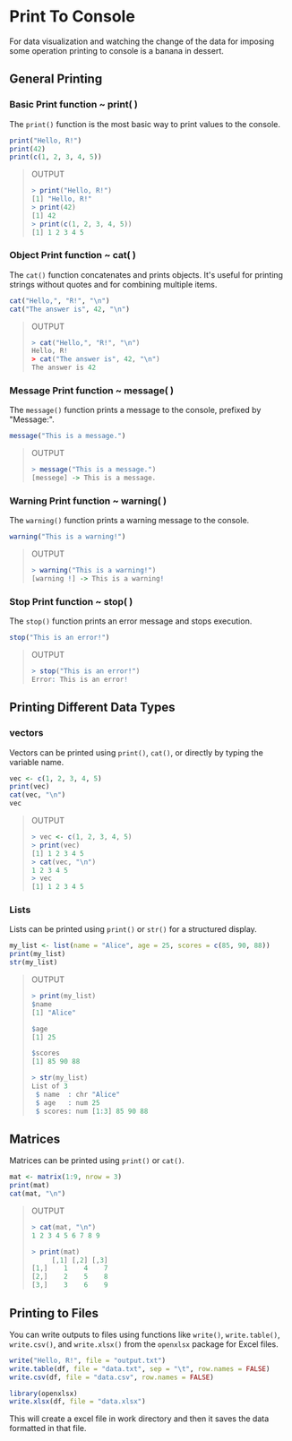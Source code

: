 # Print To Console

For data visualization and watching the change of the data for imposing some operation printing to console is a banana in dessert.

## General Printing

### Basic Print function \~ print( )

The `print()` function is the most basic way to print values to the console.

```r
print("Hello, R!")
print(42)
print(c(1, 2, 3, 4, 5))
```

> OUTPUT
>
> ```r
> > print("Hello, R!")
> [1] "Hello, R!"
> > print(42)
> [1] 42
> > print(c(1, 2, 3, 4, 5))
> [1] 1 2 3 4 5
> ```



### Object Print function \~ cat( )

The `cat()` function concatenates and prints objects. It's useful for printing strings without quotes and for combining multiple items.

```r
cat("Hello,", "R!", "\n")
cat("The answer is", 42, "\n")
```

> OUTPUT
>
> ```r
> > cat("Hello,", "R!", "\n")
> Hello, R! 
> > cat("The answer is", 42, "\n")
> The answer is 42
> ```

### Message Print function \~ message( )

The `message()` function prints a message to the console, prefixed by "Message:".

```r
message("This is a message.")
```

> OUTPUT
>
> ```r
> > message("This is a message.")
> [messege] -> This is a message.
> ```

### Warning Print function \~ warning( )

The `warning()` function prints a warning message to the console.

```r
warning("This is a warning!")
```

> OUTPUT
>
> ```r
> > warning("This is a warning!")
> [warning !] -> This is a warning!
> ```

### Stop Print function \~ stop( )

The `stop()` function prints an error message and stops execution.

```r
stop("This is an error!")
```

> OUTPUT
>
> ```r
> > stop("This is an error!")
> Error: This is an error!
> ```



## Printing Different Data Types

### vectors

Vectors can be printed using `print()`, `cat()`, or directly by typing the variable name.

```r
vec <- c(1, 2, 3, 4, 5)
print(vec)
cat(vec, "\n")
vec
```

> OUTPUT
>
> ```r
> > vec <- c(1, 2, 3, 4, 5)
> > print(vec)
> [1] 1 2 3 4 5
> > cat(vec, "\n")
> 1 2 3 4 5 
> > vec
> [1] 1 2 3 4 5
> ```



### Lists

Lists can be printed using `print()` or `str()` for a structured display.

```r
my_list <- list(name = "Alice", age = 25, scores = c(85, 90, 88))
print(my_list)
str(my_list)
```

> OUTPUT
>
> ```r
> > print(my_list)
> $name
> [1] "Alice"
>
> $age
> [1] 25
>
> $scores
> [1] 85 90 88
> ```
>
> ```r
> > str(my_list)
> List of 3
>  $ name  : chr "Alice"
>  $ age   : num 25
>  $ scores: num [1:3] 85 90 88
> ```



## Matrices

Matrices can be printed using `print()` or `cat()`.

```r
mat <- matrix(1:9, nrow = 3)
print(mat)
cat(mat, "\n")
```

> OUTPUT
>
> ```r
> > cat(mat, "\n")
> 1 2 3 4 5 6 7 8 9 
> ```
>
> ```r
> > print(mat)
>      [,1] [,2] [,3]
> [1,]    1    4    7
> [2,]    2    5    8
> [3,]    3    6    9
> ```





## Printing to Files

You can write outputs to files using functions like `write()`, `write.table()`, `write.csv()`, and `write.xlsx()` from the `openxlsx` package for Excel files.

```r
write("Hello, R!", file = "output.txt")
write.table(df, file = "data.txt", sep = "\t", row.names = FALSE)
write.csv(df, file = "data.csv", row.names = FALSE)

library(openxlsx)
write.xlsx(df, file = "data.xlsx")
```

This will create a excel file in work directory and then it saves the data formatted in that file.



















